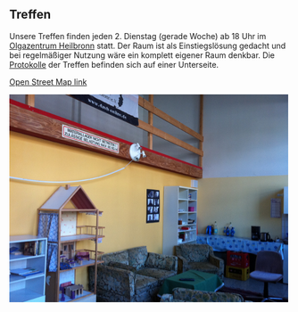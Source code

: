 ## Treffen 

Unsere Treffen finden jeden 2. Dienstag (gerade Woche) ab 18 Uhr im [Olgazentrum Heilbronn](/http://olga.heilbronner-jugendhaus.de/) statt. Der Raum ist als Einstiegslösung gedacht und bei regelmäßiger Nutzung wäre ein komplett eigener Raum denkbar. Die [Protokolle](/protokolle) der Treffen befinden sich auf einer Unterseite.


[Open Street Map link](http://www.openstreetmap.org/?lat=49.138372&lon=9.210196&zoom=18&layers=M)

![Embedded image](/images/olga_raum1.png)
